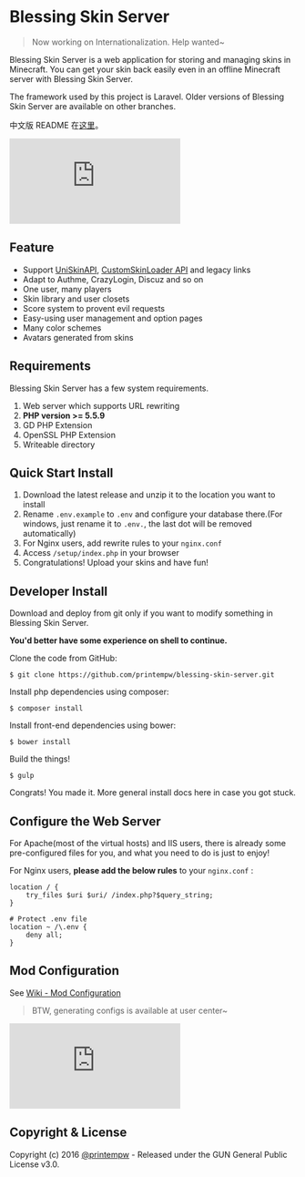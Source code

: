 # Blessing Skin Server

> Now working on Internationalization. Help wanted~

Blessing Skin Server is a web application for storing and managing skins in Minecraft. You can get your skin back easily even in an offline Minecraft server with Blessing Skin Server.

The framework used by this project is Laravel. Older versions of Blessing Skin Server are available on other branches.

中文版 README 在[这里](https://github.com/printempw/blessing-skin-server/wiki/README---zh_CN)。

![screenshot](https://img.prinzeugen.net/image.php?di=VH7Z)

Feature
-----------
- Support [UniSkinAPI](https://github.com/RecursiveG/UniSkinServer/blob/master/doc/UniSkinAPI_zh-CN.md), [CustomSkinLoader API](https://github.com/xfl03/CustomSkinLoaderAPI/blob/master/CustomSkinAPI/CustomSkinAPI_en.md) and legacy links
- Adapt to Authme, CrazyLogin, Discuz and so on
- One user, many players
- Skin library and user closets
- Score system to provent evil requests
- Easy-using user management and option pages
- Many color schemes
- Avatars generated from skins

Requirements
-----------
Blessing Skin Server has a few system requirements.

1. Web server which supports URL rewriting
2. **PHP version >= 5.5.9**
3. GD PHP Extension
4. OpenSSL PHP Extension
5. Writeable directory

Quick Start Install
-----------
1. Download the latest release and unzip it to the location you want to install
2. Rename `.env.example` to `.env` and configure your database there.(For windows, just rename it to `.env.`, the last dot will be removed automatically)
3. For Nginx users, add rewrite rules to your `nginx.conf`
4. Access `/setup/index.php` in your browser
5. Congratulations! Upload your skins and have fun!

Developer Install
------------
Download and deploy from git only if you want to modify something in Blessing Skin Server.

**You'd better have some experience on shell to continue.**

Clone the code from GitHub:

```
$ git clone https://github.com/printempw/blessing-skin-server.git
```

Install php dependencies using composer:

```
$ composer install
```

Install front-end dependencies using bower:

```
$ bower install
```

Build the things!

```
$ gulp
```

Congrats! You made it. More general install docs here in case you got stuck.

Configure the Web Server
------------
For Apache(most of the virtual hosts) and IIS users, there is already some pre-configured files for you, and what you need to do is just to enjoy!

For Nginx users, **please add the below rules** to your `nginx.conf` :

```
location / {
    try_files $uri $uri/ /index.php?$query_string;
}

# Protect .env file
location ~ /\.env {
    deny all;
}
```

Mod Configuration
------------
See [Wiki - Mod Configuration](https://github.com/printempw/blessing-skin-server/wiki/Mod-Configuration)

> BTW, generating configs is available at user center~

![screenshot2](https://img.prinzeugen.net/image.php?di=42U6)

Copyright & License
------------
Copyright (c) 2016 [@printempw](https://prinzeugen.net/) - Released under the GUN General Public License v3.0.
